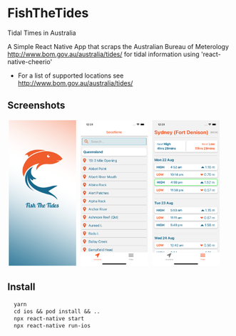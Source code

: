 # FishTheTides
Tidal Times in Australia

A Simple React Native App that scraps the Australian Bureau of Meterology http://www.bom.gov.au/australia/tides/ for tidal information using 'react-native-cheerio'

 - For a list of supported locations see http://www.bom.gov.au/australia/tides/


## Screenshots
<div>
  <img src="ios/FishTheTides/Images.xcassets/LaunchScreen.imageset/LaunchScreen.png" alt="alt text" title="image" width="30%" style="margin: 3px;"/>
  <img src="/assets/screenshot2.png" alt="alt text" title="image" width="30%" style="margin: 3px;"/>
  <img src="/assets/screenshot1.png" alt="alt text" title="image" width="30%" style="margin: 3px;"/>
<div>



## Install
```
  yarn
  cd ios && pod install && ..
  npx react-native start
  npx react-native run-ios
```

